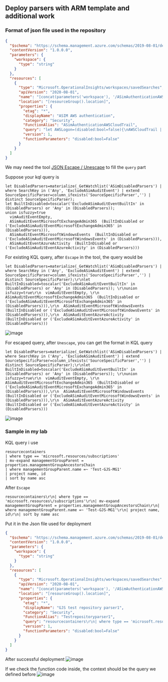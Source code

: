 ## Deploy parsers with ARM template and additional work

### Format of json file used in the repository
```json
{
  "$schema": "https://schema.management.azure.com/schemas/2019-08-01/deploymentTemplate.json#",
  "contentVersion": "1.0.0.0",
  "parameters": {
    "workspace": {
      "type": "string"
    }
  },
  "resources": [
    {
      "type": "Microsoft.OperationalInsights/workspaces/savedSearches",
      "apiVersion": "2020-08-01",
      "name": "[concat(parameters('workspace'), '/ASimAuthenticationAWSCloudTrail')]",
      "location": "[resourceGroup().location]",
      "properties": {
        "etag": "*",
        "displayName": "ASIM AWS authentication",
        "category": "Security",
        "FunctionAlias": "ASimAuthenticationAWSCloudTrail",
        "query": "let AWSLogon=(disabled:bool=false){\nAWSCloudTrail | where not(disabled)\n | where EventName == 'ConsoleLogin'\n | extend\n  EventVendor = 'AWS'\n  , EventProduct='AWSCloudTrail'\n  , EventCount=int(1)\n  , EventSchemaVersion='0.1.0'\n  , EventResult= iff (ResponseElements has_cs 'Success', 'Success', 'Failure')\n  , EventStartTime=TimeGenerated\n  , EventEndTime=TimeGenerated\n  , EventType='Logon'\n  , LogonMethod=iff(AdditionalEventData has '\"MFAUsed\": \"No\"', 'NoMFA', 'MFA')\n  , TargetUrl =tostring(todynamic(AdditionalEventData).LoginTo)\n  , TargetUsernameType='Simple'\n  , TargetUserIdType='AWSId'\n  | project-rename\n    EventOriginalUid= AwsEventId\n  , EventOriginalResultDetails= ErrorMessage\n  , TargetUsername= UserIdentityUserName\n  , TargetUserType=UserIdentityType\n  , TargetUserId=UserIdentityAccountId \n  , SrcDvcIpAddr=SourceIpAddress\n  , HttpUserAgent=UserAgent\n// **** Aliases\n| extend\n       User=TargetUsername\n      , LogonTarget=tostring(split(TargetUrl,'?')[0])\n      , Dvc=EventVendor\n  };\n  AWSLogon(disabled)\n",
        "version": 1,
        "functionParameters": "disabled:bool=False"
      }
    }
  ]
}
```
We may need the tool [JSON Escape / Unescape](https://www.freeformatter.com/json-escape.html#before-output) to fill the `query` part

Suppose your kql query is 
```kusto
let DisabledParsers=materialize(_GetWatchlist('ASimDisabledParsers') | where SearchKey in ('Any', 'ExcludeASimAuditEvent') | extend SourceSpecificParser=column_ifexists('SourceSpecificParser','') | distinct SourceSpecificParser);
let BuiltInDisabled=toscalar('ExcludeASimAuditEventBuiltIn' in (DisabledParsers) or 'Any' in (DisabledParsers)); 
union isfuzzy=true
  vimAuditEventEmpty, 
  ASimAuditEventMicrosoftExchangeAdmin365  (BuiltInDisabled or ('ExcludeASimAuditEventMicrosoftExchangeAdmin365' in (DisabledParsers))),
  ASimAuditEventMicrosoftWindowsEvents  (BuiltInDisabled or ('ExcludeASimAuditEventMicrosoftWindowsEvents' in (DisabledParsers))),
  ASimAuditEventAzureActivity  (BuiltInDisabled or ('ExcludeASimAuditEventAzureActivity' in (DisabledParsers)))
```

For existing KQL query, after `Escape` in the tool, the query would be
```
let DisabledParsers=materialize(_GetWatchlist('ASimDisabledParsers') | where SearchKey in ('Any', 'ExcludeASimAuditEvent') | extend SourceSpecificParser=column_ifexists('SourceSpecificParser','') | distinct SourceSpecificParser);\r\nlet BuiltInDisabled=toscalar('ExcludeASimAuditEventBuiltIn' in (DisabledParsers) or 'Any' in (DisabledParsers)); \r\nunion isfuzzy=true\r\n  vimAuditEventEmpty, \r\n  ASimAuditEventMicrosoftExchangeAdmin365  (BuiltInDisabled or ('ExcludeASimAuditEventMicrosoftExchangeAdmin365' in (DisabledParsers))),\r\n  ASimAuditEventMicrosoftWindowsEvents  (BuiltInDisabled or ('ExcludeASimAuditEventMicrosoftWindowsEvents' in (DisabledParsers))),\r\n  ASimAuditEventAzureActivity  (BuiltInDisabled or ('ExcludeASimAuditEventAzureActivity' in (DisabledParsers)))
```
![image](https://user-images.githubusercontent.com/96930989/212622538-a5f1ad6a-68d8-479e-9e7e-02c72c3cc225.png)

For escaped query, after `Unescape`, you can get the format in KQL query
```
let DisabledParsers=materialize(_GetWatchlist('ASimDisabledParsers') | where SearchKey in ('Any', 'ExcludeASimAuditEvent') | extend SourceSpecificParser=column_ifexists('SourceSpecificParser','') | distinct SourceSpecificParser);\r\nlet BuiltInDisabled=toscalar('ExcludeASimAuditEventBuiltIn' in (DisabledParsers) or 'Any' in (DisabledParsers)); \r\nunion isfuzzy=true\r\n  vimAuditEventEmpty, \r\n  ASimAuditEventMicrosoftExchangeAdmin365  (BuiltInDisabled or ('ExcludeASimAuditEventMicrosoftExchangeAdmin365' in (DisabledParsers))),\r\n  ASimAuditEventMicrosoftWindowsEvents  (BuiltInDisabled or ('ExcludeASimAuditEventMicrosoftWindowsEvents' in (DisabledParsers))),\r\n  ASimAuditEventAzureActivity  (BuiltInDisabled or ('ExcludeASimAuditEventAzureActivity' in (DisabledParsers)))
```
![image](https://user-images.githubusercontent.com/96930989/212622391-9ebfe764-230c-46fb-bad0-c6f16c540c52.png)


### Sample in my lab
KQL query i use
```kusto
resourcecontainers
| where type == 'microsoft.resources/subscriptions'
| mv-expand managementGroupParent = properties.managementGroupAncestorsChain
| where managementGroupParent.name =~ 'Test-GJS-MG1'
| project name, id
| sort by name asc
```
After `Escape`
```
resourcecontainers\r\n| where type == 'microsoft.resources\/subscriptions'\r\n| mv-expand managementGroupParent = properties.managementGroupAncestorsChain\r\n| where managementGroupParent.name =~ 'Test-GJS-MG1'\r\n| project name, id\r\n| sort by name asc
```
Put it in the Json file used for deployment
```json
{
  "$schema": "https://schema.management.azure.com/schemas/2019-08-01/deploymentTemplate.json#",
  "contentVersion": "1.0.0.0",
  "parameters": {
    "workspace": {
      "type": "string"
    }
  },
  "resources": [
    {
      "type": "Microsoft.OperationalInsights/workspaces/savedSearches",
      "apiVersion": "2020-08-01",
      "name": "[concat(parameters('workspace'), '/ASimAuthenticationAWSCloudTrail')]",
      "location": "[resourceGroup().location]",
      "properties": {
        "etag": "*",
        "displayName": "GJS test repository parser1",
        "category": "Security",
        "FunctionAlias": "Testrepositoryparser1",
        "query": "resourcecontainers\r\n| where type == 'microsoft.resources\/subscriptions'\r\n| mv-expand managementGroupParent = properties.managementGroupAncestorsChain\r\n| where managementGroupParent.name =~ 'Test-GJS-MG1'\r\n| project name, id\r\n| sort by name asc",
        "version": 1,
        "functionParameters": "disabled:bool=False"
      }
    }
  ]
}
```
After successful deployment
![image](https://user-images.githubusercontent.com/96930989/212625894-3a881de8-719d-4eef-9ca3-5b1092482d9d.png)

If we check the function code inside, the context should be the query we defined before
![image](https://user-images.githubusercontent.com/96930989/212626034-2d023a85-13c2-4450-aeb1-6ddf8f1f83a3.png)

